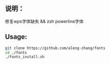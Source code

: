 ## 说明：
修复wps字体缺失 && zsh powerline字体

## Usage:
~~~bash
git clone https://github.com/aleng-zhang/fonts
cd ./fonts
./fonts_install.sh
~~~
